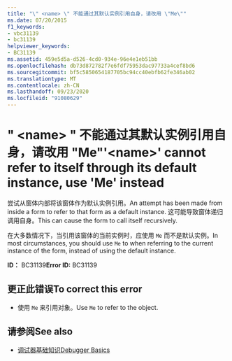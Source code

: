 ```yaml
---
title: "\" <name> \" 不能通过其默认实例引用自身，请改用 \"Me\""
ms.date: 07/20/2015
f1_keywords:
- vbc31139
- bc31139
helpviewer_keywords:
- BC31139
ms.assetid: 459e5d5a-d526-4cd0-934e-96e4e1eb51bb
ms.openlocfilehash: db73d872782f7e6fdf75953dac97733a4cef8bd6
ms.sourcegitcommit: bf5c5850654187705bc94cc40ebfb62fe346ab02
ms.translationtype: MT
ms.contentlocale: zh-CN
ms.lasthandoff: 09/23/2020
ms.locfileid: "91080629"
---
```

# <a name="name-cannot-refer-to-itself-through-its-default-instance-use-me-instead"></a><span data-ttu-id="30850-102">" \<name> " 不能通过其默认实例引用自身，请改用 "Me"</span><span class="sxs-lookup"><span data-stu-id="30850-102">'\<name>' cannot refer to itself through its default instance, use 'Me' instead</span></span>

<span data-ttu-id="30850-103">尝试从窗体内部将该窗体作为默认实例引用。</span><span class="sxs-lookup"><span data-stu-id="30850-103">An attempt has been made from inside a form to refer to that form as a default instance.</span></span> <span data-ttu-id="30850-104">这可能导致窗体递归调用自身。</span><span class="sxs-lookup"><span data-stu-id="30850-104">This can cause the form to call itself recursively.</span></span>  
  
 <span data-ttu-id="30850-105">在大多数情况下，当引用该窗体的当前实例时，应使用 `Me` 而不是默认实例。</span><span class="sxs-lookup"><span data-stu-id="30850-105">In most circumstances, you should use `Me` to when referring to the current instance of the form, instead of using the default instance.</span></span>  
  
 <span data-ttu-id="30850-106">**ID：** BC31139</span><span class="sxs-lookup"><span data-stu-id="30850-106">**Error ID:** BC31139</span></span>  
  
## <a name="to-correct-this-error"></a><span data-ttu-id="30850-107">更正此错误</span><span class="sxs-lookup"><span data-stu-id="30850-107">To correct this error</span></span>  
  
- <span data-ttu-id="30850-108">使用 `Me` 来引用对象。</span><span class="sxs-lookup"><span data-stu-id="30850-108">Use `Me` to refer to the object.</span></span>  
  
## <a name="see-also"></a><span data-ttu-id="30850-109">请参阅</span><span class="sxs-lookup"><span data-stu-id="30850-109">See also</span></span>

- [<span data-ttu-id="30850-110">调试器基础知识</span><span class="sxs-lookup"><span data-stu-id="30850-110">Debugger Basics</span></span>](/visualstudio/debugger/debugger-feature-tour)
